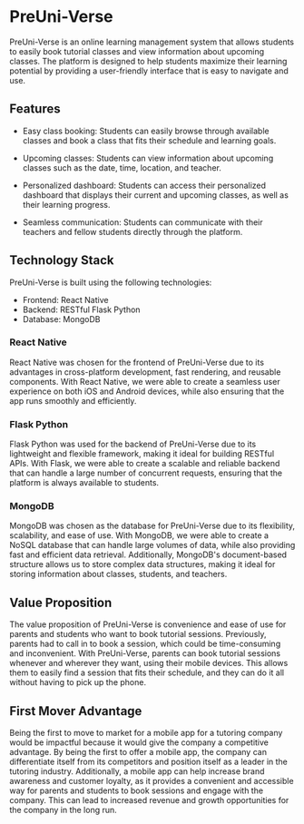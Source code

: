 # PreUni-Verse

PreUni-Verse is an online learning management system that allows students to easily book tutorial classes and view information about upcoming classes. The platform is designed to help students maximize their learning potential by providing a user-friendly interface that is easy to navigate and use.

## Features

- Easy class booking: Students can easily browse through available classes and book a class that fits their schedule and learning goals.

- Upcoming classes: Students can view information about upcoming classes such as the date, time, location, and teacher.

- Personalized dashboard: Students can access their personalized dashboard that displays their current and upcoming classes, as well as their learning progress.

- Seamless communication: Students can communicate with their teachers and fellow students directly through the platform.

## Technology Stack

PreUni-Verse is built using the following technologies:

- Frontend: React Native
- Backend: RESTful Flask Python
- Database: MongoDB

### React Native

React Native was chosen for the frontend of PreUni-Verse due to its advantages in cross-platform development, fast rendering, and reusable components. With React Native, we were able to create a seamless user experience on both iOS and Android devices, while also ensuring that the app runs smoothly and efficiently.

### Flask Python

Flask Python was used for the backend of PreUni-Verse due to its lightweight and flexible framework, making it ideal for building RESTful APIs. With Flask, we were able to create a scalable and reliable backend that can handle a large number of concurrent requests, ensuring that the platform is always available to students.

### MongoDB

MongoDB was chosen as the database for PreUni-Verse due to its flexibility, scalability, and ease of use. With MongoDB, we were able to create a NoSQL database that can handle large volumes of data, while also providing fast and efficient data retrieval. Additionally, MongoDB's document-based structure allows us to store complex data structures, making it ideal for storing information about classes, students, and teachers.

## Value Proposition

The value proposition of PreUni-Verse is convenience and ease of use for parents and students who want to book tutorial sessions. Previously, parents had to call in to book a session, which could be time-consuming and inconvenient. With PreUni-Verse, parents can book tutorial sessions whenever and wherever they want, using their mobile devices. This allows them to easily find a session that fits their schedule, and they can do it all without having to pick up the phone.

## First Mover Advantage

Being the first to move to market for a mobile app for a tutoring company would be impactful because it would give the company a competitive advantage. By being the first to offer a mobile app, the company can differentiate itself from its competitors and position itself as a leader in the tutoring industry. Additionally, a mobile app can help increase brand awareness and customer loyalty, as it provides a convenient and accessible way for parents and students to book sessions and engage with the company. This can lead to increased revenue and growth opportunities for the company in the long run.
